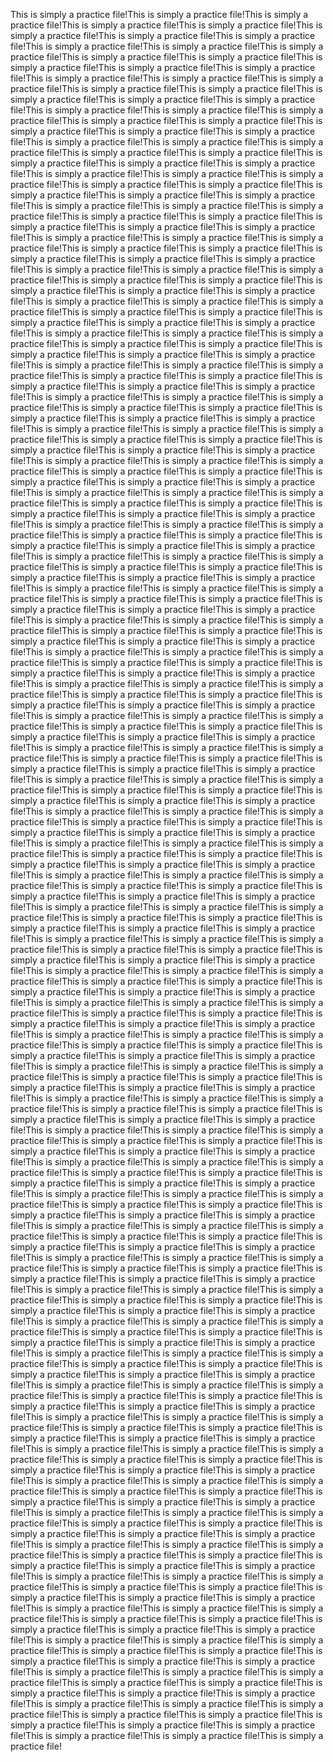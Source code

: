 This is simply a practice file!This is simply a practice file!This is simply a practice file!This is simply a practice file!This is simply a practice file!This is simply a practice file!This is simply a practice file!This is simply a practice file!This is simply a practice file!This is simply a practice file!This is simply a practice file!This is simply a practice file!This is simply a practice file!This is simply a practice file!This is simply a practice file!This is simply a practice file!This is simply a practice file!This is simply a practice file!This is simply a practice file!This is simply a practice file!This is simply a practice file!This is simply a practice file!This is simply a practice file!This is simply a practice file!This is simply a practice file!This is simply a practice file!This is simply a practice file!This is simply a practice file!This is simply a practice file!This is simply a practice file!This is simply a practice file!This is simply a practice file!This is simply a practice file!This is simply a practice file!This is simply a practice file!This is simply a practice file!This is simply a practice file!This is simply a practice file!This is simply a practice file!This is simply a practice file!This is simply a practice file!This is simply a practice file!This is simply a practice file!This is simply a practice file!This is simply a practice file!This is simply a practice file!This is simply a practice file!This is simply a practice file!This is simply a practice file!This is simply a practice file!This is simply a practice file!This is simply a practice file!This is simply a practice file!This is simply a practice file!This is simply a practice file!This is simply a practice file!This is simply a practice file!This is simply a practice file!This is simply a practice file!This is simply a practice file!This is simply a practice file!This is simply a practice file!This is simply a practice file!This is simply a practice file!This is simply a practice file!This is simply a practice file!This is simply a practice file!This is simply a practice file!This is simply a practice file!This is simply a practice file!This is simply a practice file!This is simply a practice file!This is simply a practice file!This is simply a practice file!This is simply a practice file!This is simply a practice file!This is simply a practice file!This is simply a practice file!This is simply a practice file!This is simply a practice file!This is simply a practice file!This is simply a practice file!This is simply a practice file!This is simply a practice file!This is simply a practice file!This is simply a practice file!This is simply a practice file!This is simply a practice file!This is simply a practice file!This is simply a practice file!This is simply a practice file!This is simply a practice file!This is simply a practice file!This is simply a practice file!This is simply a practice file!This is simply a practice file!This is simply a practice file!This is simply a practice file!This is simply a practice file!This is simply a practice file!This is simply a practice file!This is simply a practice file!This is simply a practice file!This is simply a practice file!This is simply a practice file!This is simply a practice file!This is simply a practice file!This is simply a practice file!This is simply a practice file!This is simply a practice file!This is simply a practice file!This is simply a practice file!This is simply a practice file!This is simply a practice file!This is simply a practice file!This is simply a practice file!This is simply a practice file!This is simply a practice file!This is simply a practice file!This is simply a practice file!This is simply a practice file!This is simply a practice file!This is simply a practice file!This is simply a practice file!This is simply a practice file!This is simply a practice file!This is simply a practice file!This is simply a practice file!This is simply a practice file!This is simply a practice file!This is simply a practice file!This is simply a practice file!This is simply a practice file!This is simply a practice file!This is simply a practice file!This is simply a practice file!This is simply a practice file!This is simply a practice file!This is simply a practice file!This is simply a practice file!This is simply a practice file!This is simply a practice file!This is simply a practice file!This is simply a practice file!This is simply a practice file!This is simply a practice file!This is simply a practice file!This is simply a practice file!This is simply a practice file!This is simply a practice file!This is simply a practice file!This is simply a practice file!This is simply a practice file!This is simply a practice file!This is simply a practice file!This is simply a practice file!This is simply a practice file!This is simply a practice file!This is simply a practice file!This is simply a practice file!This is simply a practice file!This is simply a practice file!This is simply a practice file!This is simply a practice file!This is simply a practice file!This is simply a practice file!This is simply a practice file!This is simply a practice file!This is simply a practice file!This is simply a practice file!This is simply a practice file!This is simply a practice file!This is simply a practice file!This is simply a practice file!This is simply a practice file!This is simply a practice file!This is simply a practice file!This is simply a practice file!This is simply a practice file!This is simply a practice file!This is simply a practice file!This is simply a practice file!This is simply a practice file!This is simply a practice file!This is simply a practice file!This is simply a practice file!This is simply a practice file!This is simply a practice file!This is simply a practice file!This is simply a practice file!This is simply a practice file!This is simply a practice file!This is simply a practice file!This is simply a practice file!This is simply a practice file!This is simply a practice file!This is simply a practice file!This is simply a practice file!This is simply a practice file!This is simply a practice file!This is simply a practice file!This is simply a practice file!This is simply a practice file!This is simply a practice file!This is simply a practice file!This is simply a practice file!This is simply a practice file!This is simply a practice file!This is simply a practice file!This is simply a practice file!This is simply a practice file!This is simply a practice file!This is simply a practice file!This is simply a practice file!This is simply a practice file!This is simply a practice file!This is simply a practice file!This is simply a practice file!This is simply a practice file!This is simply a practice file!This is simply a practice file!This is simply a practice file!This is simply a practice file!This is simply a practice file!This is simply a practice file!This is simply a practice file!This is simply a practice file!This is simply a practice file!This is simply a practice file!This is simply a practice file!This is simply a practice file!This is simply a practice file!This is simply a practice file!This is simply a practice file!This is simply a practice file!This is simply a practice file!This is simply a practice file!This is simply a practice file!This is simply a practice file!This is simply a practice file!This is simply a practice file!This is simply a practice file!This is simply a practice file!This is simply a practice file!This is simply a practice file!This is simply a practice file!This is simply a practice file!This is simply a practice file!This is simply a practice file!This is simply a practice file!This is simply a practice file!This is simply a practice file!This is simply a practice file!This is simply a practice file!This is simply a practice file!This is simply a practice file!This is simply a practice file!This is simply a practice file!This is simply a practice file!This is simply a practice file!This is simply a practice file!This is simply a practice file!This is simply a practice file!This is simply a practice file!This is simply a practice file!This is simply a practice file!This is simply a practice file!This is simply a practice file!This is simply a practice file!This is simply a practice file!This is simply a practice file!This is simply a practice file!This is simply a practice file!This is simply a practice file!This is simply a practice file!This is simply a practice file!This is simply a practice file!This is simply a practice file!This is simply a practice file!This is simply a practice file!This is simply a practice file!This is simply a practice file!This is simply a practice file!This is simply a practice file!This is simply a practice file!This is simply a practice file!This is simply a practice file!This is simply a practice file!This is simply a practice file!This is simply a practice file!This is simply a practice file!This is simply a practice file!This is simply a practice file!This is simply a practice file!This is simply a practice file!This is simply a practice file!This is simply a practice file!This is simply a practice file!This is simply a practice file!This is simply a practice file!This is simply a practice file!This is simply a practice file!This is simply a practice file!This is simply a practice file!This is simply a practice file!This is simply a practice file!This is simply a practice file!This is simply a practice file!This is simply a practice file!This is simply a practice file!This is simply a practice file!This is simply a practice file!This is simply a practice file!This is simply a practice file!This is simply a practice file!This is simply a practice file!This is simply a practice file!This is simply a practice file!This is simply a practice file!This is simply a practice file!This is simply a practice file!This is simply a practice file!This is simply a practice file!This is simply a practice file!This is simply a practice file!This is simply a practice file!This is simply a practice file!This is simply a practice file!This is simply a practice file!This is simply a practice file!This is simply a practice file!This is simply a practice file!This is simply a practice file!This is simply a practice file!This is simply a practice file!This is simply a practice file!This is simply a practice file!This is simply a practice file!This is simply a practice file!This is simply a practice file!This is simply a practice file!This is simply a practice file!This is simply a practice file!This is simply a practice file!This is simply a practice file!This is simply a practice file!This is simply a practice file!This is simply a practice file!This is simply a practice file!This is simply a practice file!This is simply a practice file!This is simply a practice file!This is simply a practice file!This is simply a practice file!This is simply a practice file!This is simply a practice file!This is simply a practice file!This is simply a practice file!This is simply a practice file!This is simply a practice file!This is simply a practice file!This is simply a practice file!This is simply a practice file!This is simply a practice file!This is simply a practice file!This is simply a practice file!This is simply a practice file!This is simply a practice file!This is simply a practice file!This is simply a practice file!This is simply a practice file!This is simply a practice file!This is simply a practice file!This is simply a practice file!This is simply a practice file!This is simply a practice file!This is simply a practice file!This is simply a practice file!This is simply a practice file!This is simply a practice file!This is simply a practice file!This is simply a practice file!This is simply a practice file!This is simply a practice file!This is simply a practice file!This is simply a practice file!This is simply a practice file!This is simply a practice file!This is simply a practice file!This is simply a practice file!This is simply a practice file!This is simply a practice file!This is simply a practice file!This is simply a practice file!This is simply a practice file!This is simply a practice file!This is simply a practice file!This is simply a practice file!This is simply a practice file!This is simply a practice file!This is simply a practice file!This is simply a practice file!This is simply a practice file!This is simply a practice file!This is simply a practice file!This is simply a practice file!This is simply a practice file!This is simply a practice file!This is simply a practice file!This is simply a practice file!This is simply a practice file!This is simply a practice file!This is simply a practice file!This is simply a practice file!This is simply a practice file!This is simply a practice file!This is simply a practice file!This is simply a practice file!This is simply a practice file!This is simply a practice file!This is simply a practice file!This is simply a practice file!This is simply a practice file!This is simply a practice file!This is simply a practice file!This is simply a practice file!This is simply a practice file!This is simply a practice file!This is simply a practice file!This is simply a practice file!This is simply a practice file!This is simply a practice file!This is simply a practice file!This is simply a practice file!This is simply a practice file!